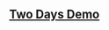 ## [Two Days Demo](https://github.com/SIALab-clchen/108-AI-workshop-for-jetson-nano/tree/master/Jetson%20nano%20%E2%80%93%20Jetbot)
